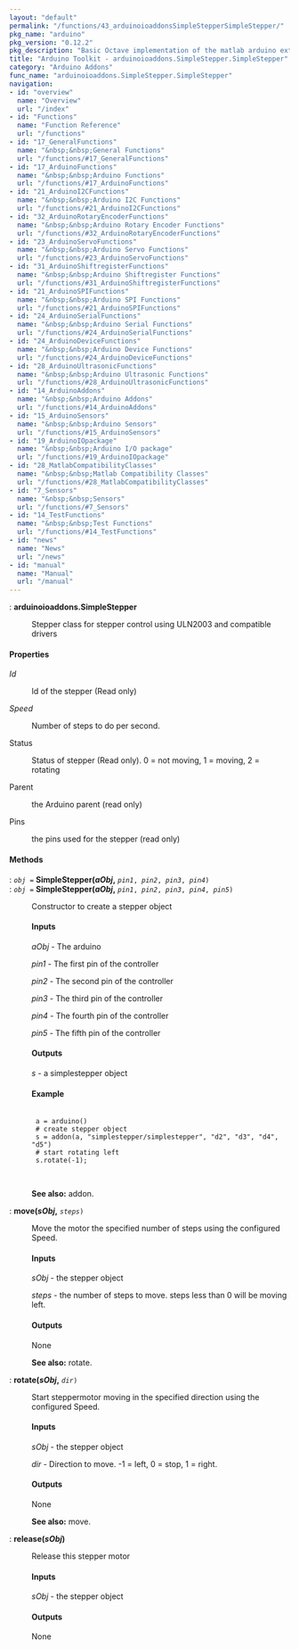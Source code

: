 ```yaml
---
layout: "default"
permalink: "/functions/43_arduinoioaddonsSimpleStepperSimpleStepper/"
pkg_name: "arduino"
pkg_version: "0.12.2"
pkg_description: "Basic Octave implementation of the matlab arduino extension,  allowing communication to a programmed arduino board to control its  hardware."
title: "Arduino Toolkit - arduinoioaddons.SimpleStepper.SimpleStepper"
category: "Arduino Addons"
func_name: "arduinoioaddons.SimpleStepper.SimpleStepper"
navigation:
- id: "overview"
  name: "Overview"
  url: "/index"
- id: "Functions"
  name: "Function Reference"
  url: "/functions"
- id: "17_GeneralFunctions"
  name: "&nbsp;&nbsp;General Functions"
  url: "/functions/#17_GeneralFunctions"
- id: "17_ArduinoFunctions"
  name: "&nbsp;&nbsp;Arduino Functions"
  url: "/functions/#17_ArduinoFunctions"
- id: "21_ArduinoI2CFunctions"
  name: "&nbsp;&nbsp;Arduino I2C Functions"
  url: "/functions/#21_ArduinoI2CFunctions"
- id: "32_ArduinoRotaryEncoderFunctions"
  name: "&nbsp;&nbsp;Arduino Rotary Encoder Functions"
  url: "/functions/#32_ArduinoRotaryEncoderFunctions"
- id: "23_ArduinoServoFunctions"
  name: "&nbsp;&nbsp;Arduino Servo Functions"
  url: "/functions/#23_ArduinoServoFunctions"
- id: "31_ArduinoShiftregisterFunctions"
  name: "&nbsp;&nbsp;Arduino Shiftregister Functions"
  url: "/functions/#31_ArduinoShiftregisterFunctions"
- id: "21_ArduinoSPIFunctions"
  name: "&nbsp;&nbsp;Arduino SPI Functions"
  url: "/functions/#21_ArduinoSPIFunctions"
- id: "24_ArduinoSerialFunctions"
  name: "&nbsp;&nbsp;Arduino Serial Functions"
  url: "/functions/#24_ArduinoSerialFunctions"
- id: "24_ArduinoDeviceFunctions"
  name: "&nbsp;&nbsp;Arduino Device Functions"
  url: "/functions/#24_ArduinoDeviceFunctions"
- id: "28_ArduinoUltrasonicFunctions"
  name: "&nbsp;&nbsp;Arduino Ultrasonic Functions"
  url: "/functions/#28_ArduinoUltrasonicFunctions"
- id: "14_ArduinoAddons"
  name: "&nbsp;&nbsp;Arduino Addons"
  url: "/functions/#14_ArduinoAddons"
- id: "15_ArduinoSensors"
  name: "&nbsp;&nbsp;Arduino Sensors"
  url: "/functions/#15_ArduinoSensors"
- id: "19_ArduinoIOpackage"
  name: "&nbsp;&nbsp;Arduino I/O package"
  url: "/functions/#19_ArduinoIOpackage"
- id: "28_MatlabCompatibilityClasses"
  name: "&nbsp;&nbsp;Matlab Compatibility Classes"
  url: "/functions/#28_MatlabCompatibilityClasses"
- id: "7_Sensors"
  name: "&nbsp;&nbsp;Sensors"
  url: "/functions/#7_Sensors"
- id: "14_TestFunctions"
  name: "&nbsp;&nbsp;Test Functions"
  url: "/functions/#14_TestFunctions"
- id: "news"
  name: "News"
  url: "/news"
- id: "manual"
  name: "Manual"
  url: "/manual"
---
```

<dl class="first-deftypefn">
<dt class="deftypefn" id="index-arduinoioaddons_002eSimpleStepper"><span class="category-def">: </span><span><strong class="def-name">arduinoioaddons.SimpleStepper</strong><a class="copiable-link" href="#index-arduinoioaddons_002eSimpleStepper"></a></span></dt>
<dd><p>Stepper class for stepper control using ULN2003 and compatible drivers
 </p></dd></dl>

<h4 class="subsubheading" id="Properties"><span>Properties<a class="copiable-link" href="#Properties"></a></span></h4>
<dl class="table">
<dt><var class="var">Id</var></dt>
<dd><p>Id of the stepper (Read only)
 </p></dd>
<dt><var class="var">Speed</var></dt>
<dd><p>Number of steps to do per second.
 </p></dd>
<dt>Status</dt>
<dd><p>Status of stepper (Read only).
 0 = not moving, 1 = moving, 2 = rotating
 </p></dd>
<dt>Parent</dt>
<dd><p>the Arduino parent (read only)
 </p></dd>
<dt>Pins</dt>
<dd><p>the pins used for the stepper (read only)
 </p></dd>
</dl>

<h4 class="subheading" id="Methods"><span>Methods<a class="copiable-link" href="#Methods"></a></span></h4>
<dl class="first-deftypefn">
<dt class="deftypefn" id="index-SimpleStepper_0028aObj_002c"><span class="category-def">: </span><span><code class="def-type"><var class="var">obj</var> =</code> <strong class="def-name">SimpleStepper(<var class="var">aObj</var>,</strong> <code class="def-code-arguments"><var class="var">pin1</var>, <var class="var">pin2</var>, <var class="var">pin3</var>, <var class="var">pin4</var>)</code><a class="copiable-link" href="#index-SimpleStepper_0028aObj_002c"></a></span></dt>
<dt class="deftypefnx def-cmd-deftypefn" id="index-SimpleStepper_0028aObj_002c-1"><span class="category-def">: </span><span><code class="def-type"><var class="var">obj</var> =</code> <strong class="def-name">SimpleStepper(<var class="var">aObj</var>,</strong> <code class="def-code-arguments"><var class="var">pin1</var>, <var class="var">pin2</var>, <var class="var">pin3</var>, <var class="var">pin4</var>, <var class="var">pin5</var>)</code><a class="copiable-link" href="#index-SimpleStepper_0028aObj_002c-1"></a></span></dt>
<dd><p>Constructor to create a stepper object
 </p><h4 class="subsubheading" id="Inputs"><span>Inputs<a class="copiable-link" href="#Inputs"></a></span></h4>
<p><var class="var">aObj</var> - The arduino
</p>
<p><var class="var">pin1</var> - The first pin of the controller
</p>
<p><var class="var">pin2</var> - The second pin of the controller
</p>
<p><var class="var">pin3</var> - The third pin of the controller
</p>
<p><var class="var">pin4</var> - The fourth pin of the controller
</p>
<p><var class="var">pin5</var> - The fifth pin of the controller
</p>
<h4 class="subsubheading" id="Outputs"><span>Outputs<a class="copiable-link" href="#Outputs"></a></span></h4>
<p><var class="var">s</var> - a simplestepper object
</p>
<h4 class="subsubheading" id="Example"><span>Example<a class="copiable-link" href="#Example"></a></span></h4>
<div class="example">
<pre class="example-preformatted"> <code class="code">
 a = arduino()
 # create stepper object
 s = addon(a, &quot;simplestepper/simplestepper&quot;, &quot;d2&quot;, &quot;d3&quot;, &quot;d4&quot;, &quot;d5&quot;)
 # start rotating left
 s.rotate(-1);
 </code>
 </pre></div>


<p><strong class="strong">See also:</strong> addon.
 </p></dd></dl>

<dl class="first-deftypefn">
<dt class="deftypefn" id="index-move_0028sObj_002c"><span class="category-def">: </span><span><strong class="def-name">move(<var class="var">sObj</var>,</strong> <code class="def-code-arguments"><var class="var">steps</var>)</code><a class="copiable-link" href="#index-move_0028sObj_002c"></a></span></dt>
<dd><p>Move the motor the specified number of steps using the configured Speed.
</p>
<h4 class="subsubheading" id="Inputs-1"><span>Inputs<a class="copiable-link" href="#Inputs-1"></a></span></h4>
<p><var class="var">sObj</var> - the stepper object
</p>
<p><var class="var">steps</var> - the number of steps to move. steps less than 0 will be moving left.
</p>
<h4 class="subsubheading" id="Outputs-1"><span>Outputs<a class="copiable-link" href="#Outputs-1"></a></span></h4>
<p>None
</p>

<p><strong class="strong">See also:</strong> rotate.
 </p></dd></dl>

<dl class="first-deftypefn">
<dt class="deftypefn" id="index-rotate_0028sObj_002c"><span class="category-def">: </span><span><strong class="def-name">rotate(<var class="var">sObj</var>,</strong> <code class="def-code-arguments"><var class="var">dir</var>)</code><a class="copiable-link" href="#index-rotate_0028sObj_002c"></a></span></dt>
<dd><p>Start steppermotor moving in the specified direction using the configured Speed.
</p>
<h4 class="subsubheading" id="Inputs-2"><span>Inputs<a class="copiable-link" href="#Inputs-2"></a></span></h4>
<p><var class="var">sObj</var> - the stepper object
</p>
<p><var class="var">dir</var> - Direction to move. -1 = left, 0 = stop, 1 = right.
</p>
<h4 class="subsubheading" id="Outputs-2"><span>Outputs<a class="copiable-link" href="#Outputs-2"></a></span></h4>
<p>None
</p>

<p><strong class="strong">See also:</strong> move.
 </p></dd></dl>

<dl class="first-deftypefn">
<dt class="deftypefn" id="index-release_0028sObj_0029"><span class="category-def">: </span><span><strong class="def-name">release(<var class="var">sObj</var>)</strong><a class="copiable-link" href="#index-release_0028sObj_0029"></a></span></dt>
<dd><p>Release this stepper motor
</p>
<h4 class="subsubheading" id="Inputs-3"><span>Inputs<a class="copiable-link" href="#Inputs-3"></a></span></h4>
<p><var class="var">sObj</var> - the stepper object
</p>
<h4 class="subsubheading" id="Outputs-3"><span>Outputs<a class="copiable-link" href="#Outputs-3"></a></span></h4>
<p>None
</p>
</dd></dl>